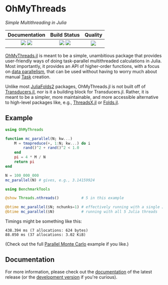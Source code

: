 # OhMyThreads

[docs-dev-img]: https://img.shields.io/badge/docs-dev-blue.svg
[docs-dev-url]: https://JuliaFolds2.github.io/OhMyThreads.jl/dev

[docs-stable-img]: https://img.shields.io/badge/docs-stable-blue.svg
[docs-stable-url]: https://JuliaFolds2.github.io/OhMyThreads.jl/stable

[ci-img]: https://github.com/JuliaFolds2/OhMyThreads.jl/actions/workflows/ci.yml/badge.svg
[ci-url]: https://github.com/JuliaFolds2/OhMyThreads.jl/actions/workflows/ci.yml

[cov-img]: https://codecov.io/gh/JuliaFolds2/OhMyThreads.jl/branch/master/graph/badge.svg
[cov-url]: https://codecov.io/gh/JuliaFolds2/OhMyThreads.jl

[lifecycle-img]: https://img.shields.io/badge/lifecycle-experimental-red.svg

[code-style-img]: https://img.shields.io/badge/code%20style-blue-4495d1.svg
[code-style-url]: https://github.com/invenia/BlueStyle

<!--
![Lifecycle](https://img.shields.io/badge/lifecycle-maturing-blue.svg)
![Lifecycle](https://img.shields.io/badge/lifecycle-stable-green.svg)
![Lifecycle](https://img.shields.io/badge/lifecycle-retired-orange.svg)
![Lifecycle](https://img.shields.io/badge/lifecycle-archived-red.svg)
![Lifecycle](https://img.shields.io/badge/lifecycle-dormant-blue.svg)
![Lifecycle](https://img.shields.io/badge/lifecycle-experimental-orange.svg)
-->

*Simple Multithreading in Julia*

| **Documentation**                                                               | **Build Status**                                                                                |  **Quality**                                                                                |
|:-------------------------------------------------------------------------------:|:-----------------------------------------------------------------------------------------------:|:-----------------------------------------------------------------------------------------------:|
| [![][docs-stable-img]][docs-stable-url] [![][docs-dev-img]][docs-dev-url] | [![][ci-img]][ci-url] [![][cov-img]][cov-url] | ![][lifecycle-img] |

[OhMyThreads.jl](https://github.com/JuliaFolds2/OhMyThreads.jl/) is meant to be a simple, unambitious package that provides user-friendly ways of doing task-parallel multithreaded calculations in Julia. Most importantly, it provides an API of higher-order functions, with a
focus on [data parallelism](https://en.wikipedia.org/wiki/Data_parallelism), that can be used without having to worry much about manual [Task](https://docs.julialang.org/en/v1/base/parallel/) creation.

Unlike most [JuliaFolds2](https://github.com/JuliaFolds2) packages, OhMyThreads.jl is not built off of [Transducers.jl](https://github.com/JuliaFolds2/Transducers.jl), nor is it a building block for Transducers.jl. Rather, it is meant to be a simpler, more maintainable, and more accessible alternative to high-level packages like, e.g., [ThreadsX.jl](https://github.com/tkf/ThreadsX.jl) or [Folds.jl](https://github.com/JuliaFolds2/Folds.jl).

## Example

```julia
using OhMyThreads

function mc_parallel(N; kw...)
    M = tmapreduce(+, 1:N; kw...) do i
        rand()^2 + rand()^2 < 1.0
    end
    pi = 4 * M / N
    return pi
end

N = 100_000_000
mc_parallel(N) # gives, e.g., 3.14159924

using BenchmarkTools

@show Threads.nthreads()          # 5 in this example

@btime mc_parallel($N; nchunks=1) # effectively running with a single Julia thread
@btime mc_parallel($N)            # running with all 5 Julia threads
```

Timings might be something like this:

```
438.394 ms (7 allocations: 624 bytes)
88.050 ms (37 allocations: 3.02 KiB)
```

(Check out the full [Parallel Monte Carlo](https://juliafolds2.github.io/OhMyThreads.jl/stable/examples/mc/mc/) example if you like.)

## Documentation

For more information, please check out the [documentation](https://JuliaFolds2.github.io/OhMyThreads.jl/stable) of the latest release (or the [development version](https://JuliaFolds2.github.io/OhMyThreads.jl/dev) if you're curious).

